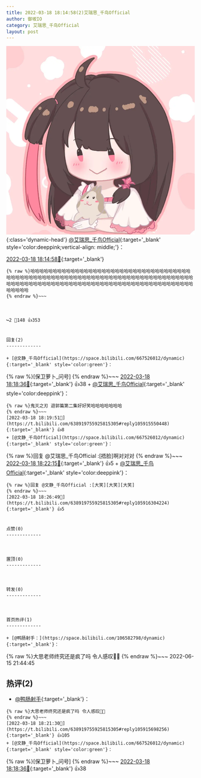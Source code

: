 ```yaml
---
title: 2022-03-18 18:14:58(2)艾瑞思_千鸟Official
author: 御坂IO
category: 艾瑞思_千鸟Official
layout: post
---
```


![img](/images/7e08840c56f251de28bdf766b647bd5fe9a5d50a.jpg){:class='dynamic-head'}
[@艾瑞思_千鸟Official](https://space.bilibili.com/1090010845/dynamic){:target='_blank' style='color:deeppink;vertical-align: middle;'}：

[2022-03-18 18:14:58🔗](https://t.bilibili.com/638919755925815305){:target='_blank'}

~~~
{% raw %}哈哈哈哈哈哈哈哈哈哈哈哈哈哈哈哈哈哈哈哈哈哈哈哈哈哈哈哈哈哈哈哈哈哈哈哈哈哈哈哈哈哈哈哈哈哈哈哈哈哈哈哈哈哈哈哈哈哈哈哈哈哈哈哈哈哈哈哈哈哈哈哈哈哈哈哈哈哈哈哈哈哈哈哈哈哈哈哈哈哈哈哈哈哈哈哈哈哈哈哈哈哈哈哈哈哈哈哈哈哈哈哈哈哈哈哈哈哈哈哈哈哈哈哈哈
{% endraw %}~~~



↪️2 💬148 👍353


回复(2)
-------------

+ [@文静_千鸟Official](https://space.bilibili.com/667526012/dynamic){:target='_blank' style='color:green'}：
~~~
{% raw %}[保卫萝卜_问号]
{% endraw %}~~~
[2022-03-18 18:18:36🔗](https://t.bilibili.com/638919755925815305#reply105915414352){:target='_blank'} 👍38
    + [@艾瑞思_千鸟Official](https://space.bilibili.com/1090010845/dynamic){:target='_blank' style='color:deeppink'}：
~~~
{% raw %}鬼灭之刃 遊郭篇第二集好好笑哈哈哈哈哈哈哈
{% endraw %}~~~
[2022-03-18 18:19:51🔗](https://t.bilibili.com/638919755925815305#reply105915550448){:target='_blank'} 👍8
+ [@文静_千鸟Official](https://space.bilibili.com/667526012/dynamic){:target='_blank' style='color:green'}：
~~~
{% raw %}回复 @艾瑞思_千鸟Official :[捂脸]啊对对对
{% endraw %}~~~
[2022-03-18 18:22:15🔗](https://t.bilibili.com/638919755925815305#reply105915817232){:target='_blank'} 👍5
    + [@艾瑞思_千鸟Official](https://space.bilibili.com/1090010845/dynamic){:target='_blank' style='color:deeppink'}：
~~~
{% raw %}回复 @文静_千鸟Official :[大笑][大笑][大笑]
{% endraw %}~~~
[2022-03-18 18:26:49🔗](https://t.bilibili.com/638919755925815305#reply105916304224){:target='_blank'} 👍5


点赞(0)
-------------



置顶(0)
-------------



转发(0)
-------------



首页热评(1)
-------------

+ [@鸭肠射手：](https://space.bilibili.com/106582798/dynamic){:target='_blank'}：
~~~
{% raw %}大思老师终究还是疯了吗 令人感叹😮‍💨
{% endraw %}~~~
2022-06-15 21:44:45


热评(2)
-------------

+ [@鸭肠射手](https://space.bilibili.com/106582798/dynamic){:target='_blank'}：
~~~
{% raw %}大思老师终究还是疯了吗 令人感叹😮‍💨
{% endraw %}~~~
[2022-03-18 18:21:30🔗](https://t.bilibili.com/638919755925815305#reply105915698256){:target='_blank'} 👍105
+ [@文静_千鸟Official](https://space.bilibili.com/667526012/dynamic){:target='_blank' style='color:green'}：
~~~
{% raw %}[保卫萝卜_问号]
{% endraw %}~~~
[2022-03-18 18:18:36🔗](https://t.bilibili.com/638919755925815305#reply105915414352){:target='_blank'} 👍38


